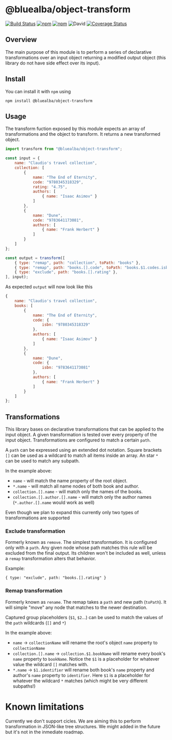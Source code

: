 # @bluealba/object-transform

[![Build Status](https://travis-ci.org/bluealba/object-transform.svg?branch=master)](https://travis-ci.org/bluealba/rules-js)
[![npm](https://img.shields.io/npm/v/bluealba/object-transform.svg)](https://npmjs.org/package/rules-js)
[![npm](https://img.shields.io/npm/dt/bluealba/object-transform.svg)](https://npmjs.org/package/rules-js)
![David](https://img.shields.io/david/bluealba/rules-js.svg)
[![Coverage Status](https://coveralls.io/repos/github/bluealba/object-transform/badge.svg?branch=master)](https://coveralls.io/github/bluealba/rules-js?branch=master)

## Overview
The main purpose of this module is to perform a series of declarative transformations over an input object returning a modified output object (this library do not have side effect over its input).

## Install
You can install it with `npm` using

```
npm install @bluealba/object-transform
```

## Usage

The transform fuction exposed by this module expects an array of transformations and the object to transform. It returns a new transformed object.

```javascript
import transform from "@bluealba/object-transform";

const input = {
	name: "Claudio's travel collection",
	collection: [
		{ 
			name: "The End of Eternity", 
			code: "9780345318329", 
			rating: "4.75",
			authors: [
				{ name: "Isaac Asimov" }
			]
		},
		{ 
			name: "Dune", 
			code: "9783641173081",
			authors: [
				{ name: "Frank Herbert" }
			]
		}
	]		
};

const output = transform([
	{ type: "remap", path: "collection", toPath: "books" },
	{ type: "remap", path: "books.[].code", toPath: "books.$1.codes.isbn" },
	{ type: "exclude", path: "books.[].rating" },
], input);
```

As expected `output` will now look like this

```javascript
{
	name: "Claudio's travel collection",
	books: [
		{ 
			name: "The End of Eternity", 
			code: { 
				isbn: "9780345318329"
			},
			authors: [
				{ name: "Isaac Asimov" }
			]
		},
		{ 
			name: "Dune", 
			code: {
				isbn: "9783641173081"
			},
			authors: [
				{ name: "Frank Herbert" }
			]
		}
	]		
};
```

## Transformations
This library bases on declarative transformations that can be applied to the input object. A given transformation is tested over every property of the input object. Transformations are configured to match a certain `path`.

A `path` can be expressed using an extended dot notation. Square brackets `[]` can be used as a wildcard to match all items inside an array. An star `*` can be used to match any subpath.

In the example above:
* `name` - will match the name property of the root object.
* `*.name` - will match all name nodes of both book and author.
* `collection.[].name` - will match only the names of the books.
* `collection.[].author.[].name` - will match only the author names (`*.author.[].name` would work as well)

Even though we plan to expand this currently only two types of transformations are supported

### Exclude transformation
Formerly known as `remove`. The simplest transformation. It is configured only with a `path`. Any given node whose path matches this rule will be excluded from the final output. Its children won't be included as well, unless a `remap` transformation alters that behavior.

Example:
```
{ type: "exclude", path: "books.[].rating" }
```

### Remap transformation
Formerly known as `rename`. The remap takes a `path` and new path (`toPath`). It will simple "move" any node that matches to the newer destination. 

Captured group placeholders (`$1`, `$2`...) can be used to match the values of the `path` wildcards (`[]` and `*`)

In the example above:

* `name` -> `collectionName` will rename the root's object `name` property to `collectionName`
* `collection.[].name` -> `collection.$1.bookName` will rename every book's `name` property to `bookName`. Notice the `$1` is a placeholder for whatever value the wildcard `[]` matches with. 
* `*.name` -> `$1.identifier` will rename both book's `name` property and author's `name` property to `identifier`. Here `$1` is a placeholder for whatever the wildcard `*` matches (which might be very different subpaths!)

# Known limitations
Currently we don't support cicles. We are aiming this to perform transformation in JSON-like tree structures. We might
added in the future but it's not in the inmediate roadmap.


